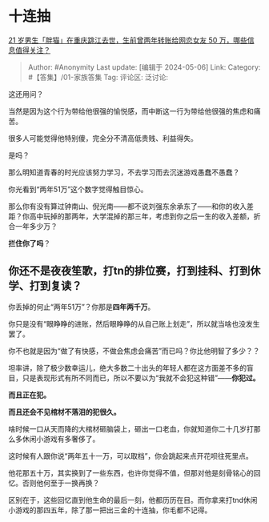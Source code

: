 # 十连抽
[21 岁男生「胖猫」在重庆跳江去世，生前曾两年转账给网恋女友 50 万，哪些信息值得关注？](https://www.zhihu.com/question/654882337/answer/3488628966)

> Author: #Anonymity
> Last update: [编辑于 2024-05-06]
> Link:
> Category: #【答集】/01-家族答集 
> Tag: 
> 评论区:
> 泛讨论:

这还用问？

当然是因为这个行为带给他很强的愉悦感，而中断这一行为带给他很强的焦虑和痛苦。

很多人可能觉得他特别傻，完全分不清高低贵贱、利益得失。

是吗？

那么明知道青春的时光应该努力学习，不去学习而去沉迷游戏愚蠢不愚蠢？

你光看到“两年51万”这个数字觉得触目惊心。

那么你有没有算过钟南山、倪光南——都不说刘强东余承东了——和你的收入差距？你高中玩掉的那两年，大学混掉的那三年，考虑到你之后一生的收入差额，折合一年多少万？

**拦住你了吗**？

## 你还不是夜夜笙歌，打tn的排位赛，打到挂科、打到休学、打到复读？ ##

你丢掉的何止“两年51万”？你那是**四年两千万**。

你只是没有“眼睁睁的进账，然后眼睁睁的从自己账上划走”，所以就当啥也没发生罢了。

你不也就是因为“做了有快感，不做会焦虑会痛苦”而已吗？你比他明智了多少？？

坦率讲，除了极少数幸运儿，绝大多数二十出头的年轻人都在这方面差不多的盲目，只是表现形式有所不同而已，所以不要以为“我就不会犯这种错”——**你犯过。**

**而且正在犯。**

**而且还会不见棺材不落泪的犯很久。**

啥时候一口从天而降的大棺材砸脑袋上，砸出一口老血，你就知道你二十几岁打那么多休闲小游戏有多奢侈了。

这时候有人跟你说“两年五十一万，可以取档”，你会跳起来点开花呗往死里点。

他花那五十万，其实换到了一些东西，也许你觉得不值，但那对他是刻骨铭心的回忆。否则他何至于一换再换？

区别在于，这些回忆直到他生命的最后一刻，他都历历在目。而你拿来打tnd休闲小游戏的那四五年，除了那一把出三金的十连抽，你毛都不记得。
